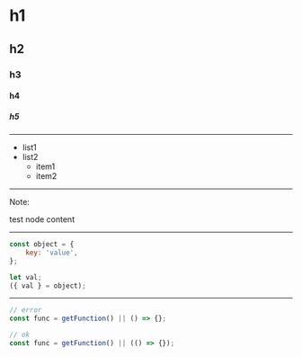 # h1
## h2
### h3
#### h4
##### h5

---

- list1
- list2
    - item1
    - item2

---

Note:

test node content

---

```js
const object = {
    key: 'value',
};

let val;
({ val } = object);
```

---

```js
// error
const func = getFunction() || () => {};

// ok
const func = getFunction() || (() => {});
```
